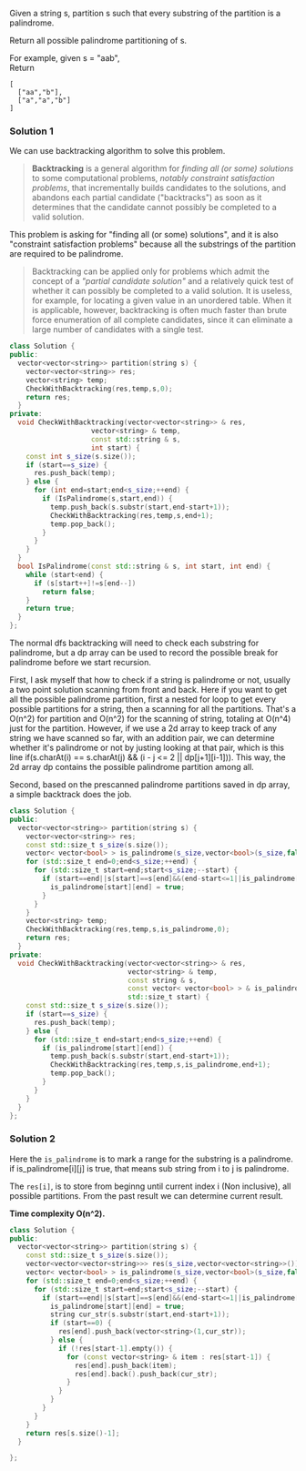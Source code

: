 Given a string s, partition s such that every substring of the partition is a palindrome.  

Return all possible palindrome partitioning of s.  

For example, given s = "aab",  
Return  

```
[
  ["aa","b"],
  ["a","a","b"]
]
```

### Solution 1

We can use backtracking algorithm to solve this problem.

> __Backtracking__ is a general algorithm for _finding all (or some) solutions_ to some computational problems, _notably constraint satisfaction problems_, that incrementally builds candidates to the solutions, and abandons each partial candidate ("backtracks") as soon as it determines that the candidate cannot possibly be completed to a valid solution.

This problem is asking for "finding all (or some) solutions", and it is also "constraint satisfaction problems" because all the substrings of the partition are required to be palindrome.

> Backtracking can be applied only for problems which admit the concept of a _"partial candidate solution"_ and a relatively quick test of whether it can possibly be completed to a valid solution. It is useless, for example, for locating a given value in an unordered table. When it is applicable, however, backtracking is often much faster than brute force enumeration of all complete candidates, since it can eliminate a large number of candidates with a single test.



```cpp
class Solution {
public:
  vector<vector<string>> partition(string s) {
    vector<vector<string>> res;
    vector<string> temp;
    CheckWithBacktracking(res,temp,s,0);
    return res;
  }
private:
  void CheckWithBacktracking(vector<vector<string>> & res,
                    vector<string> & temp,
                    const std::string & s,
                    int start) {
    const int s_size(s.size());
    if (start==s_size) {
      res.push_back(temp);
    } else {
      for (int end=start;end<s_size;++end) {
        if (IsPalindrome(s,start,end)) {
          temp.push_back(s.substr(start,end-start+1));
          CheckWithBacktracking(res,temp,s,end+1);
          temp.pop_back();
        }
      }
    }
  }
  bool IsPalindrome(const std::string & s, int start, int end) {
    while (start<end) {
      if (s[start++]!=s[end--])
        return false;
    }
    return true;
  }
};
```

The normal dfs backtracking will need to check each substring for palindrome, but a dp array can be used to record the possible break for palindrome before we start recursion.

First, I ask myself that how to check if a string is palindrome or not, usually a two point solution scanning from front and back. Here if you want to get all the possible palindrome partition, first a nested for loop to get every possible partitions for a string, then a scanning for all the partitions. That's a O(n^2) for partition and O(n^2) for the scanning of string, totaling at O(n^4) just for the partition. However, if we use a 2d array to keep track of any string we have scanned so far, with an addition pair, we can determine whether it's palindrome or not by justing looking at that pair, which is this line if(s.charAt(i) == s.charAt(j) && (i - j <= 2 || dp[j+1][i-1])). This way, the 2d array dp contains the possible palindrome partition among all.

Second, based on the prescanned palindrome partitions saved in dp array, a simple backtrack does the job.


```cpp
class Solution {
public:
  vector<vector<string>> partition(string s) {
    vector<vector<string>> res;
    const std::size_t s_size(s.size());
    vector< vector<bool> > is_palindrome(s_size,vector<bool>(s_size,false));
    for (std::size_t end=0;end<s_size;++end) {
      for (std::size_t start=end;start<s_size;--start) {
        if (start==end||s[start]==s[end]&&(end-start<=1||is_palindrome[start+1][end-1])) {
          is_palindrome[start][end] = true;
        }
      }
    }
    vector<string> temp;
    CheckWithBacktracking(res,temp,s,is_palindrome,0);
    return res;
  }
private:
  void CheckWithBacktracking(vector<vector<string>> & res,
                             vector<string> & temp,
                             const string & s,
                             const vector< vector<bool> > & is_palindrome,
                             std::size_t start) {
    const std::size_t s_size(s.size());
    if (start==s_size) {
      res.push_back(temp);
    } else {
      for (std::size_t end=start;end<s_size;++end) {
        if (is_palindrome[start][end]) {
          temp.push_back(s.substr(start,end-start+1));
          CheckWithBacktracking(res,temp,s,is_palindrome,end+1);
          temp.pop_back();
        }
      }
    }
  }
};
```

### Solution 2

Here the ```is_palindrome``` is to mark a range for the substring is a palindrome. if is_palindrome[i][j] is true, that means sub string from i to j is palindrome.

The ```res[i]```, is to store from beginng until current index i (Non inclusive), all possible partitions. From the past result we can determine current result.

__Time complexity O(n^2).__

```cpp
class Solution {
public:
  vector<vector<string>> partition(string s) {
    const std::size_t s_size(s.size());
    vector<vector<vector<string>>> res(s_size,vector<vector<string>>());
    vector< vector<bool> > is_palindrome(s_size,vector<bool>(s_size,false));
    for (std::size_t end=0;end<s_size;++end) {
      for (std::size_t start=end;start<s_size;--start) {
        if (start==end||s[start]==s[end]&&(end-start<=1||is_palindrome[start+1][end-1])) {
          is_palindrome[start][end] = true;
          string cur_str(s.substr(start,end-start+1));
          if (start==0) {
            res[end].push_back(vector<string>(1,cur_str));
          } else {
            if (!res[start-1].empty()) {
              for (const vector<string> & item : res[start-1]) {
                res[end].push_back(item);
                res[end].back().push_back(cur_str);
              }
            }
          }
        }
      }
    }
    return res[s.size()-1];
  }

};
```
